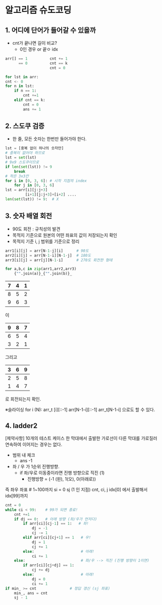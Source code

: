 
# 알고리즘 슈도코딩


## 1. 어디에 단어가 들어갈 수 있을까

- cnt가 끝나면 길이 비교?
	- 0인 경우 or 끝ㅇ idx

```python
arr[] == 1          cnt += 1
      == 0          cnt == k
                    cnt = 0

for lst in arr:
cnt <- 0
for n in lst:
	if n == 1:
		cnt +=1
	elif cnt == k:
		cnt = 0
		ans += 1
```


## 2. 스도쿠 검증
- 한 줄, 모든 숫자는 한번만 들어가야 한다.
```python
lst = [중복 없이 하나의 숫자만]
# 중복이 없어야 하므로
lst = set(lst)
# 9x9 스도쿠이므로
if len(set(lst)) != 9
	break
# 작은 3x3칸
for i in [0, 3, 6]: # 시작 지점의 index
	for j in [0, 3, 6]
lst = arr[i][j:j+3]
		 [i+1][j:j+3]+[i+2] ....
len(set(lst)) != 9:  # X
```


## 3. 숫자 배열 회전
- 90도 회전 : 규칙성의 발견
- 목적지 기준으로 원본의 어떤 좌표의 값이 저장되는지 확인
- 목적지 기준 i, j 범위를 기준으로 정리
```python
arr1[i][j] = arr[N-1-j][i]      # 90도
arr2[i][j] = arr[N-1-i][N-1-j]  # 180도
arr3[i][j] = arr[j][N-1-i]      # 270도 회전한 형태

for a,b,c in zip(arr1,arr2,arr3)
	{"".join(a)}_{"".join(b)}_
```
|7|4|1|
|--|--|--|
|8|5|2|
| 9|6|3|

이

|9|8|7|
|--|--|--|
|6|5|4|
|3|2|1

그리고

|3|6|9|
|--|--|--|
|2|5|8|
|1|4|7|

로 회전되는지 확인.

※슬라이싱
	for i (N):
		arr_t \[i\]\[::-1\]
		arr\[N-1-i\]\[::-1\]
		arr_t\[N-1-i\]                으로도 할 수 있다.


## 4. ladder2
[제약사항]
10개의 테스트 케이스
한 막대에서 출발한 가로선이 다른 막대를 가로질러 연속하여 이어지는 경우는 없다.
- 범위 내 체크 
	- ans -1
- 좌 / 우 가 1순위 진행방향.
	- if 좌/우로 이동중이라면 진행 방향으로 직진 (1)
		- 진행방향 = (-1 (왼), 1(오), 0(아래로))

즉 좌우 좌표
\# 1~100까지
 si = 0
 sj (1 인 지점)
 cnt, ci, j
idx[0] 에서 출발해서 idx[99]까지

```python
cnt = 0
while ci < 99:    # 99가 되면 종료!
	cnt +=1
	if dj == 0:   # 아래 방향 (좌/우가 먼저다)
		if arr[ci][cj-1] == 1:   # 좌!
			dj = -1
			cj -= 1
		elif arr[ci][cj+1] == 1   # 우!
			dj = 1
			cj += 1
		else:                     # 아래!
			ci += 1
	else:                         # 좌/우 --> 직진 (진행 방향이 1이면)
		if arr[ci][cj+dj] == 1:
			cj += dj
		else:                     # 아래!
			dj = 0
			ci += 1
if min_ >= cnt               # 정답 갱신 (sj 좌표)
	min_, ans = cnt
	sj - 1
```
